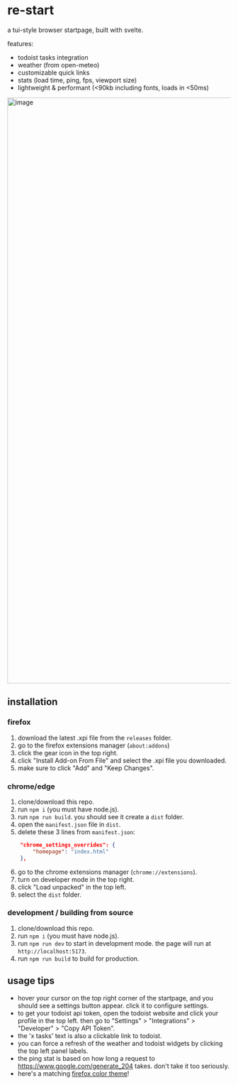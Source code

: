# re-start

a tui-style browser startpage, built with svelte.

features:

- todoist tasks integration
- weather (from open-meteo)
- customizable quick links
- stats (load time, ping, fps, viewport size)
- lightweight & performant (&lt;90kb including fonts, loads in &lt;50ms)

<img width="2331" height="1319" alt="image" src="https://github.com/user-attachments/assets/e3164af7-fc42-4caf-81ee-a049e05b84c7" />

## installation

### firefox

1. download the latest .xpi file from the `releases` folder.
2. go to the firefox extensions manager (`about:addons`)
3. click the gear icon in the top right.
4. click "Install Add-on From File" and select the .xpi file you downloaded.
5. make sure to click "Add" and "Keep Changes".

### chrome/edge

1. clone/download this repo.
2. run `npm i` (you must have node.js).
3. run `npm run build`. you should see it create a `dist` folder.
4. open the `manifest.json` file in `dist`.
5. delete these 3 lines from `manifest.json`:

```json
    "chrome_settings_overrides": {
        "homepage": "index.html"
    },
```

6. go to the chrome extensions manager (`chrome://extensions`).
7. turn on developer mode in the top right.
8. click "Load unpacked" in the top left.
9. select the `dist` folder.

### development / building from source

1. clone/download this repo.
2. run `npm i` (you must have node.js).
3. run `npm run dev` to start in development mode. the page will run at `http://localhost:5173`.
4. run `npm run build` to build for production.

## usage tips

- hover your cursor on the top right corner of the startpage, and you should see a settings button appear. click it to configure settings.
- to get your todoist api token, open the todoist website and click your profile in the top left. then go to "Settings" > "Integrations" > "Developer" > "Copy API Token".
- the 'x tasks' text is also a clickable link to todoist.
- you can force a refresh of the weather and todoist widgets by clicking the top left panel labels.
- the ping stat is based on how long a request to <https://www.google.com/generate_204> takes. don't take it too seriously.
- here's a matching [firefox color theme](https://color.firefox.com/?theme=XQAAAAK3BAAAAAAAAABBqYhm849SCicxcUhA3DJozHnOMuotJJDtxcajvY2nrbwtWf53IW6FuMhmsQBmHjQtYV0LyoGIJnESUiSA8WGCMfXU1SYqmE_CaU8iA8bQXAYc2jrXIT6bjoi8T-cSTCi2_9o7kcESfauVKnMZKEKJIeeuT9qsP4Z_T2ya4LBqvZWjm1-pHOmWMq1OU0wrgs4bkzHQWozn4dcm22eBmWyWR55FkcmEsPvvHzhHCZ2ZMQrPXQqrOBLr79GTkJUGa5oslhWTp2LYqdD2gNQ1a8_c5-F91bPVmQerXZWpp-OZ11D1Ai6t1ydqjbVKD3RrGXYJwhcQaAxCKa_ft4VoGrVBq8AXYeJOZdXuOxnYXGhOXXSK_NybBfJLm-2W28qSSdoiW0pTL-iFan3xQQeC0WlSrnRYrRjh7HkgLuI-Ft8Fq5kNC7nVXoo8j9Ml_q2AO_RhE116j_MECbspxaJP58juayX_wNty3V2g5zUsf0gSqpEWGT02oZAF2z6LABKRWTO28wIoMUDvj9WAQGsup95WAmNW7g4WMEIgaiJhmBz9koq0wV7gHQtJB_0x2lJ7WQ488bJi8LvqnW-VT3kZ3GJtyv-yXmRJ)!
